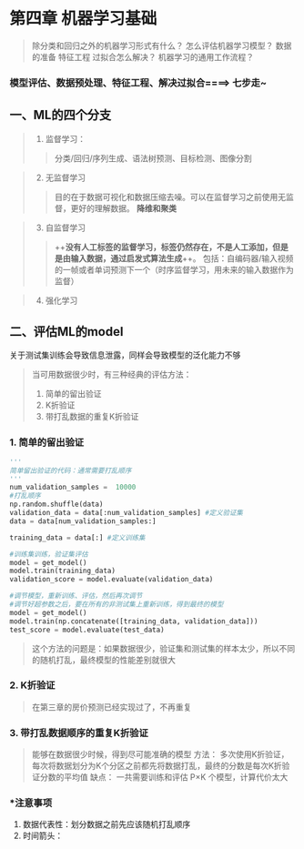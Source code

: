 # 第四章 机器学习基础
> 除分类和回归之外的机器学习形式有什么？
怎么评估机器学习模型？
数据的准备
特征工程
过拟合怎么解决？
机器学习的通用工作流程？

### 模型评估、数据预处理、特征工程、解决过拟合====> 七步走~

## 一、ML的四个分支
>1. 监督学习：
>>分类/回归/序列生成、语法树预测、目标检测、图像分割

>2. 无监督学习
>>目的在于数据可视化和数据压缩去噪。可以在监督学习之前使用无监督，更好的理解数据。
**降维和聚类**

>3. 自监督学习
>>++**没有人工标签的监督学习，标签仍然存在，不是人工添加，但是是由输入数据，通过启发式算法生成**++。
包括：自编码器/输入视频的一帧或者单词预测下一个（时序监督学习，用未来的输入数据作为监督）

>4. 强化学习

## 二、评估ML的model
关于测试集训练会导致信息泄露，同样会导致模型的泛化能力不够
>当可用数据很少时，有三种经典的评估方法：
>1. 简单的留出验证
>2. K折验证
>3. 带打乱数据的重复K折验证
### 1. 简单的留出验证
```python
'''
简单留出验证的代码：通常需要打乱顺序
'''
num_validation_samples =  10000
#打乱顺序
np.random.shuffle(data)
validation_data = data[:num_validation_samples]	#定义验证集
data = data[num_validation_samples:]

training_data = data[:]	#定义训练集

#训练集训练，验证集评估
model = get_model()
model.train(training_data)
validation_score = model.evaluate(validation_data)

#调节模型，重新训练、评估，然后再次调节
#调节好超参数之后，要在所有的非测试集上重新训练，得到最终的模型
model = get_model()
model.train(np.concatenate([training_data, validation_data]))
test_score = model.evaluate(test_data)
```
>这个方法的问题是：如果数据很少，验证集和测试集的样本太少，所以不同的随机打乱，最终模型的性能差别就很大
### 2. K折验证
> 在第三章的房价预测已经实现过了，不再重复
### 3. 带打乱数据顺序的重复K折验证
>能够在数据很少时候，得到尽可能准确的模型
方法： 多次使用K折验证，每次将数据划分为K个分区之前都先将数据打乱，最终的分数是每次K折验证分数的平均值
缺点： 一共需要训练和评估 P×K 个模型，计算代价太大
### *注意事项
1. 数据代表性：划分数据之前先应该随机打乱顺序
2. 时间箭头： 


